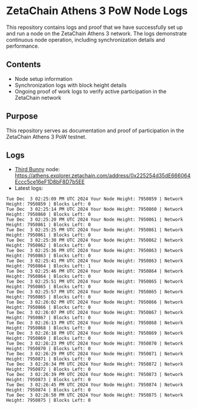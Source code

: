 # ZetaChain Athens 3 PoW Node Logs
This repository contains logs and proof that we have successfully set up and run a node on the ZetaChain Athens 3 network. The logs demonstrate continuous node operation, including synchronization details and performance.

## Contents
- Node setup information
- Synchronization logs with block height details
- Ongoing proof of work logs to verify active participation in the ZetaChain network

## Purpose
This repository serves as documentation and proof of participation in the ZetaChain Athens 3 PoW testnet.

## Logs

- [Third Bunny](https://thirdbunny.xyz/) node: https://athens.explorer.zetachain.com/address/0x225254d35dE666064Eccc5ce16eF1D8bF8D7b5EE
- Latest logs:
```
Tue Dec  3 02:25:09 PM UTC 2024 Your Node Height: 7950859 | Network Height: 7950859 | Blocks Left: 0
Tue Dec  3 02:25:14 PM UTC 2024 Your Node Height: 7950860 | Network Height: 7950860 | Blocks Left: 0
Tue Dec  3 02:25:20 PM UTC 2024 Your Node Height: 7950861 | Network Height: 7950861 | Blocks Left: 0
Tue Dec  3 02:25:25 PM UTC 2024 Your Node Height: 7950861 | Network Height: 7950861 | Blocks Left: 0
Tue Dec  3 02:25:30 PM UTC 2024 Your Node Height: 7950862 | Network Height: 7950862 | Blocks Left: 0
Tue Dec  3 02:25:36 PM UTC 2024 Your Node Height: 7950863 | Network Height: 7950863 | Blocks Left: 0
Tue Dec  3 02:25:41 PM UTC 2024 Your Node Height: 7950863 | Network Height: 7950864 | Blocks Left: 1
Tue Dec  3 02:25:46 PM UTC 2024 Your Node Height: 7950864 | Network Height: 7950864 | Blocks Left: 0
Tue Dec  3 02:25:51 PM UTC 2024 Your Node Height: 7950865 | Network Height: 7950865 | Blocks Left: 0
Tue Dec  3 02:25:57 PM UTC 2024 Your Node Height: 7950865 | Network Height: 7950865 | Blocks Left: 0
Tue Dec  3 02:26:02 PM UTC 2024 Your Node Height: 7950866 | Network Height: 7950866 | Blocks Left: 0
Tue Dec  3 02:26:07 PM UTC 2024 Your Node Height: 7950867 | Network Height: 7950867 | Blocks Left: 0
Tue Dec  3 02:26:13 PM UTC 2024 Your Node Height: 7950868 | Network Height: 7950868 | Blocks Left: 0
Tue Dec  3 02:26:18 PM UTC 2024 Your Node Height: 7950869 | Network Height: 7950869 | Blocks Left: 0
Tue Dec  3 02:26:23 PM UTC 2024 Your Node Height: 7950870 | Network Height: 7950870 | Blocks Left: 0
Tue Dec  3 02:26:29 PM UTC 2024 Your Node Height: 7950871 | Network Height: 7950871 | Blocks Left: 0
Tue Dec  3 02:26:34 PM UTC 2024 Your Node Height: 7950872 | Network Height: 7950872 | Blocks Left: 0
Tue Dec  3 02:26:39 PM UTC 2024 Your Node Height: 7950873 | Network Height: 7950873 | Blocks Left: 0
Tue Dec  3 02:26:45 PM UTC 2024 Your Node Height: 7950874 | Network Height: 7950874 | Blocks Left: 0
Tue Dec  3 02:26:50 PM UTC 2024 Your Node Height: 7950875 | Network Height: 7950875 | Blocks Left: 0
```
